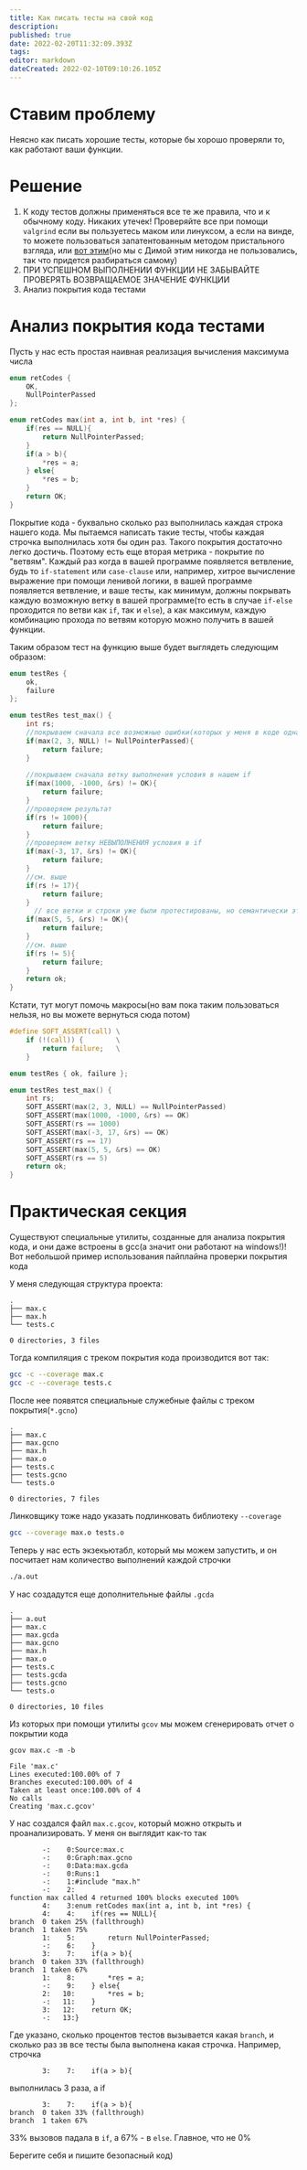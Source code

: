 ```yaml
---
title: Как писать тесты на свой код
description: 
published: true
date: 2022-02-20T11:32:09.393Z
tags: 
editor: markdown
dateCreated: 2022-02-10T09:10:26.105Z
---
```


# Ставим проблему
Неясно как писать хорошие тесты, которые бы хорошо проверяли то, как работают ваши функции.
    
# Решение
1. К коду тестов должны применяться все те же правила, что и к обычному коду. Никаких утечек! Проверяйте все при помощи `valgrind` если вы пользуетесь маком или линуксом, а если на винде, то можете пользоваться запатентованным методом пристального взгляда, или [вот этим](https://github.com/dynamorio/drmemory)(но мы с Димой этим никогда не пользовались, так что придется разбираться самому)
2. ПРИ УСПЕШНОМ ВЫПОЛНЕНИИ ФУНКЦИИ НЕ ЗАБЫВАЙТЕ ПРОВЕРЯТЬ ВОЗВРАЩАЕМОЕ ЗНАЧЕНИЕ ФУНКЦИИ
3. Анализ покрытия кода тестами

# Анализ покрытия кода тестами

Пусть у нас есть простая наивная реализация вычисления максимума числа
```c
enum retCodes {
    OK,
    NullPointerPassed
};

enum retCodes max(int a, int b, int *res) {
    if(res == NULL){
        return NullPointerPassed;
    }
    if(a > b){
        *res = a;
    } else{
        *res = b;
    }
    return OK;
}
```
Покрытие кода - буквально сколько раз выполнилась каждая строка нашего кода. Мы пытаемся написать такие тесты, чтобы каждая строчка выполнилась хотя бы один раз. Такого покрытия достаточно легко достичь. Поэтому есть еще вторая метрика - покрытие по "ветвям". Каждый раз когда в вашей программе появляется ветвление, будь то `if-statement` или `case-clause` или, например, хитрое вычисление выражение при помощи ленивой логики, в вашей программе появляется ветвление, и ваше тесты, как минимум, должны покрывать каждую возможную ветку в вашей программе(то есть в случае `if-else` проходится по ветви как `if`, так и `else`), а как максимум, каждую комбинацию прохода по ветвям которую можно получить в вашей функции.

Таким образом тест на функцию выше будет выглядеть следующим образом:
```c
enum testRes {
    ok,
    failure
};

enum testRes test_max() {
    int rs;
    //покрываем сначала все возможные ошибки(которых у меня в коде одна)
    if(max(2, 3, NULL) != NullPointerPassed){
        return failure;
    }
    
    //покрываем сначала ветку выполнения условия в нашем if
    if(max(1000, -1000, &rs) != OK){
        return failure;
    }
    //проверяем результат
    if(rs != 1000){
        return failure;
    }
    //проверяем ветку НЕВЫПОЛНЕНИЯ условия в if
    if(max(-3, 17, &rs) != OK){
        return failure;
    }
    //см. выше
    if(rs != 17){
        return failure;
    }
      // все ветки и строки уже были протестированы, но семантически этот тест тут нужен
    if(max(5, 5, &rs) != OK){
        return failure;
    }
    //см. выше
    if(rs != 5){
        return failure;
    }
    return ok;
}
```

Кстати, тут могут помочь макросы(но вам пока таким пользоваться нельзя, но вы можете вернуться сюда потом)

```c
#define SOFT_ASSERT(call) \
    if (!(call)) {        \
        return failure;   \
    }

enum testRes { ok, failure };

enum testRes test_max() {
    int rs;
    SOFT_ASSERT(max(2, 3, NULL) == NullPointerPassed)
    SOFT_ASSERT(max(1000, -1000, &rs) == OK)
    SOFT_ASSERT(rs == 1000)
    SOFT_ASSERT(max(-3, 17, &rs) == OK)
    SOFT_ASSERT(rs == 17)
    SOFT_ASSERT(max(5, 5, &rs) == OK)
    SOFT_ASSERT(rs == 5)
    return ok;
}
```

# Практическая секция

Существуют специальные утилиты, созданные для анализа покрытия кода, и они даже встроены в gcc(а значит они работают на windows!)! Вот небольшой пример использования пайплайна проверки покрытия кода

У меня следующая структура проекта:
```
.
├── max.c
├── max.h
└── tests.c

0 directories, 3 files
```
Тогда компиляция с треком покрытия кода производится вот так:
```bash
gcc -c --coverage max.c
gcc -c --coverage tests.c
```
После нее появятся специальные служебные файлы с треком покрытия(`*.gcno`)
```
.
├── max.c
├── max.gcno
├── max.h
├── max.o
├── tests.c
├── tests.gcno
└── tests.o

0 directories, 7 files
```
Линковщику тоже надо указать подлинковать библиотеку `--coverage`
```bash
gcc --coverage max.o tests.o
```
Теперь у нас есть экзекьютабл, который мы можем запустить, и он посчитает нам количество выполнений каждой строчки
```bash
./a.out
```
У нас создадутся еще дополнительные файлы `.gcda`
```
.
├── a.out
├── max.c
├── max.gcda
├── max.gcno
├── max.h
├── max.o
├── tests.c
├── tests.gcda
├── tests.gcno
└── tests.o

0 directories, 10 files
```
Из которых при помощи утилиты `gcov` мы можем сгенерировать отчет о покрытии кода
```
gcov max.c -m -b

File 'max.c'
Lines executed:100.00% of 7
Branches executed:100.00% of 4
Taken at least once:100.00% of 4
No calls
Creating 'max.c.gcov'
```
У нас создался файл `max.c.gcov`, который можно открыть и проанализировать. У меня он выглядит как-то так
```
        -:    0:Source:max.c
        -:    0:Graph:max.gcno
        -:    0:Data:max.gcda
        -:    0:Runs:1
        -:    1:#include "max.h"
        -:    2:
function max called 4 returned 100% blocks executed 100%
        4:    3:enum retCodes max(int a, int b, int *res) {
        4:    4:    if(res == NULL){
branch  0 taken 25% (fallthrough)
branch  1 taken 75%
        1:    5:        return NullPointerPassed;
        -:    6:    }
        3:    7:    if(a > b){
branch  0 taken 33% (fallthrough)
branch  1 taken 67%
        1:    8:        *res = a;
        -:    9:    } else{
        2:   10:        *res = b;
        -:   11:    }
        3:   12:    return OK;
        -:   13:}
```

Где указано, сколько процентов тестов вызывается какая `branch`, и сколько раз зв все тесты была выполнена какая строчка. Например, строчка
```
        3:    7:    if(a > b){
```
выполнилась 3 раза, а if
```
        3:    7:    if(a > b){
branch  0 taken 33% (fallthrough)
branch  1 taken 67%
```
33% вызовов падала в `if`, а 67% - в `else`. Главное, что не 0%


Берегите себя и пишите безопасный код)